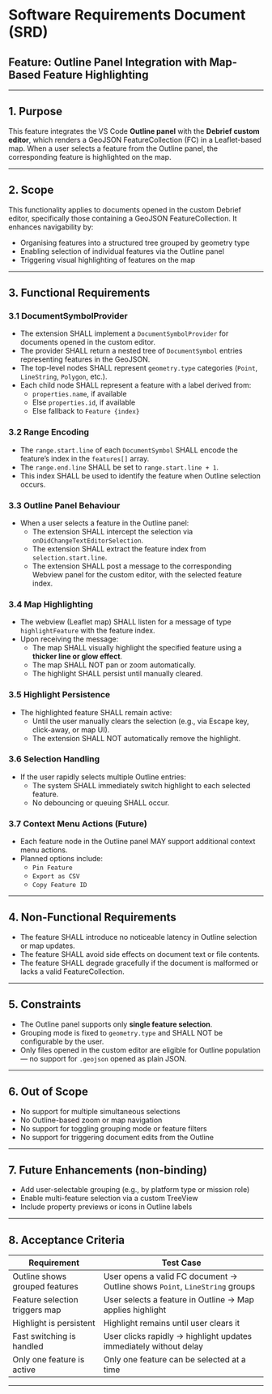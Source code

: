 # Software Requirements Document (SRD)
## Feature: Outline Panel Integration with Map-Based Feature Highlighting

---

## 1. Purpose

This feature integrates the VS Code **Outline panel** with the **Debrief custom editor**, which renders a GeoJSON FeatureCollection (FC) in a Leaflet-based map. When a user selects a feature from the Outline panel, the corresponding feature is highlighted on the map.

---

## 2. Scope

This functionality applies to documents opened in the custom Debrief editor, specifically those containing a GeoJSON FeatureCollection. It enhances navigability by:

- Organising features into a structured tree grouped by geometry type
- Enabling selection of individual features via the Outline panel
- Triggering visual highlighting of features on the map

---

## 3. Functional Requirements

### 3.1 DocumentSymbolProvider

- The extension SHALL implement a `DocumentSymbolProvider` for documents opened in the custom editor.
- The provider SHALL return a nested tree of `DocumentSymbol` entries representing features in the GeoJSON.
- The top-level nodes SHALL represent `geometry.type` categories (`Point`, `LineString`, `Polygon`, etc.).
- Each child node SHALL represent a feature with a label derived from:
  - `properties.name`, if available
  - Else `properties.id`, if available
  - Else fallback to `Feature {index}`

### 3.2 Range Encoding

- The `range.start.line` of each `DocumentSymbol` SHALL encode the feature’s index in the `features[]` array.
- The `range.end.line` SHALL be set to `range.start.line + 1`.
- This index SHALL be used to identify the feature when Outline selection occurs.

### 3.3 Outline Panel Behaviour

- When a user selects a feature in the Outline panel:
  - The extension SHALL intercept the selection via `onDidChangeTextEditorSelection`.
  - The extension SHALL extract the feature index from `selection.start.line`.
  - The extension SHALL post a message to the corresponding Webview panel for the custom editor, with the selected feature index.

### 3.4 Map Highlighting

- The webview (Leaflet map) SHALL listen for a message of type `highlightFeature` with the feature index.
- Upon receiving the message:
  - The map SHALL visually highlight the specified feature using a **thicker line or glow effect**.
  - The map SHALL NOT pan or zoom automatically.
  - The highlight SHALL persist until manually cleared.

### 3.5 Highlight Persistence

- The highlighted feature SHALL remain active:
  - Until the user manually clears the selection (e.g., via Escape key, click-away, or map UI).
  - The extension SHALL NOT automatically remove the highlight.

### 3.6 Selection Handling

- If the user rapidly selects multiple Outline entries:
  - The system SHALL immediately switch highlight to each selected feature.
  - No debouncing or queuing SHALL occur.

### 3.7 Context Menu Actions (Future)

- Each feature node in the Outline panel MAY support additional context menu actions.
- Planned options include:
  - `Pin Feature`
  - `Export as CSV`
  - `Copy Feature ID`

---

## 4. Non-Functional Requirements

- The feature SHALL introduce no noticeable latency in Outline selection or map updates.
- The feature SHALL avoid side effects on document text or file contents.
- The feature SHALL degrade gracefully if the document is malformed or lacks a valid FeatureCollection.

---

## 5. Constraints

- The Outline panel supports only **single feature selection**.
- Grouping mode is fixed to `geometry.type` and SHALL NOT be configurable by the user.
- Only files opened in the custom editor are eligible for Outline population — no support for `.geojson` opened as plain JSON.

---

## 6. Out of Scope

- No support for multiple simultaneous selections
- No Outline-based zoom or map navigation
- No support for toggling grouping mode or feature filters
- No support for triggering document edits from the Outline

---

## 7. Future Enhancements (non-binding)

- Add user-selectable grouping (e.g., by platform type or mission role)
- Enable multi-feature selection via a custom TreeView
- Include property previews or icons in Outline labels

---

## 8. Acceptance Criteria

| Requirement                          | Test Case                                                                 |
|--------------------------------------|---------------------------------------------------------------------------|
| Outline shows grouped features       | User opens a valid FC document → Outline shows `Point`, `LineString` groups |
| Feature selection triggers map       | User selects a feature in Outline → Map applies highlight                 |
| Highlight is persistent              | Highlight remains until user clears it                                   |
| Fast switching is handled            | User clicks rapidly → highlight updates immediately without delay        |
| Only one feature is active           | Only one feature can be selected at a time                               |

---
